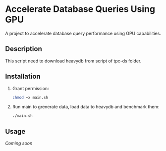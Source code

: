 # Accelerate Database Queries Using GPU

A project to accelerate database query performance using GPU capabilities.

## Description

This script need to download heavydb from script of tpc-ds folder.

## Installation

1. Grant permission:

   ```sh
   chmod +x main.sh
   ```
1. Run main to grenerate data, load data to heavydb and benchmark them:

   ```sh
   ./main.sh
   ```

## Usage

_Coming soon_
